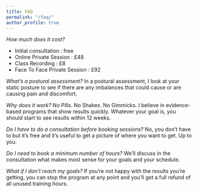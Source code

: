```yaml
---
title: FAQ
permalink: "/faq/"
author_profile: true
---
```


_How much does it cost?_
- Initial consultation : free
- Online Private Session : £48
- Class Recording : £8
- Face To Face Private Session : £92

_What’s a postural assessment?_ 
In a postural assessment, I look at your static posture to see if there are any imbalances that could cause or are causing pain and discomfort.

_Why does it work?_ No Pills. No Shakes. No Gimmicks. I believe in evidence-based programs that show results quickly. Whatever your goal is, you should start to see results within 12 weeks.

_Do I have to do a consultation before booking sessions?_ No, you don’t have to but it’s free and it’s useful to get a picture of where you want to get. Up to you. 

_Do I need to book a minimum number of hours?_ We’ll discuss in the consultation what makes most sense for your goals and your schedule. 

_What if I don’t reach my goals?_ If you’re not happy with the results you’re getting, you can stop the program at any point and you’ll get a full refund of all unused training hours.
